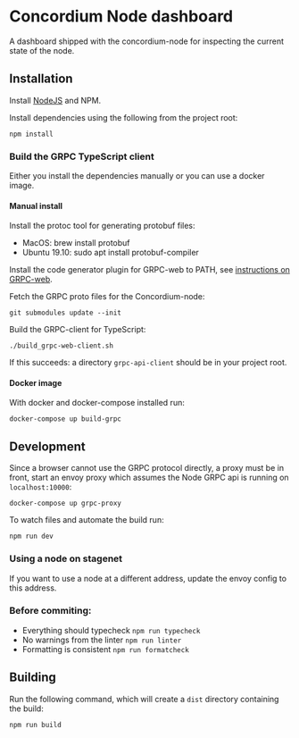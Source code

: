 # Concordium Node dashboard

A dashboard shipped with the concordium-node for inspecting the current state of the node.



## Installation

Install [NodeJS](https://nodejs.org/en/) and NPM.


Install dependencies using the following from the project root:

```
npm install
```

### Build the GRPC TypeScript client

Either you install the dependencies manually or you can use a docker image.

#### Manual install

Install the protoc tool for generating protobuf files:

- MacOS: brew install protobuf
- Ubuntu 19.10: sudo apt install protobuf-compiler

Install the code generator plugin for GRPC-web to PATH, see [instructions on GRPC-web](https://github.com/grpc/grpc-web#code-generator-plugin).


Fetch the GRPC proto files for the Concordium-node:

```
git submodules update --init
```

Build the GRPC-client for TypeScript:

```
./build_grpc-web-client.sh
```
If this succeeds: a directory `grpc-api-client` should be in your project root.

#### Docker image

With docker and docker-compose installed run:

```
docker-compose up build-grpc
```

## Development

Since a browser cannot use the GRPC protocol directly, a proxy must be in front, start an envoy proxy which assumes the Node GRPC api is running on `localhost:10000`:

```
docker-compose up grpc-proxy
```

To watch files and automate the build run:

```
npm run dev
```

### Using a node on stagenet

If you want to use a node at a different address, update the envoy config to this address.


### Before commiting:

- Everything should typecheck `npm run typecheck`
- No warnings from the linter `npm run linter`
- Formatting is consistent `npm run formatcheck`

## Building

Run the following command, which will create a `dist` directory containing the build:

```
npm run build
```


